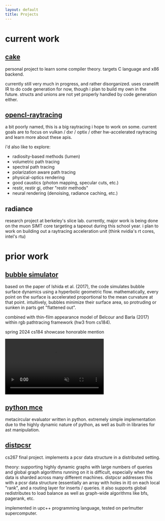 ```yaml
---
layout: default
title: Projects
---
```


# current work

## [cake](https://github.com/buggy213/cake)
personal project to learn some compiler theory. targets C language and x86 backend. 

currently still very much in progress, and rather disorganized. uses cranelift IR to do code generation for now, though i plan to build my own in the future. structs and unions are not yet properly handled by code generation either. 

## [opencl-raytracing](https://github.com/buggy213/opencl-raytracing)
a bit poorly named, this is a big raytracing i hope to work on some. current goals are to focus on vulkan / dxr / optix / other hw-accelerated raytracing and learn more about these apis. 

i'd also like to explore:
- radiosity-based methods (lumen)
- volumetric path tracing
- spectral path tracing
- polarization aware path tracing
- physical-optics rendering
- good caustics (photon mapping, specular cuts, etc.)
- restir, restir gi, other "restir methods"
- neural rendering (denoising, radiance caching, etc.) 

## radiance
research project at berkeley's slice lab. currently, major work is being done on the muon SIMT core targeting a tapeout during this school year. i plan to work on building out a raytracing acceleration unit (think nvidia's rt cores, intel's rtu)

# prior work

## [bubble simulator](/projects/bubble-simulator)
based on the paper of Ishida et al. (2017), the code simulates bubble surface dynamics using a hyperbolic geometric flow. mathematically, every point on the surface is accelerated proportional to the mean curvature at that point. intuitively, bubbles minimize their surface area, so protruding or sunken in parts get "flattened out". 

combined with thin-film appearance model of Belcour and Barla (2017) within rgb pathtracing framework (hw3 from cs184).

spring 2024 cs184 showcase honorable mention

<video muted autoplay width="320" height="180">
    <source src="assets/images/bubble.mp4" type="video/mp4">
</video>

## [python mce](https://github.com/buggy213/ast-experiments)
metacircular evaluator written in python. extremely simple implementation due to the highly dynamic nature of python, as well as built-in libraries for ast manipulation.

## [distpcsr](https://www2.eecs.berkeley.edu/Pubs/TechRpts/2023/EECS-2023-235.pdf)
cs267 final project. implements a pcsr data structure in a distributed setting.

theory: supporting highly dynamic graphs with large numbers of queries and global graph algorithms running on it is difficult, especially when the data is sharded across many different machines. distpcsr addresses this with a pcsr data structure (essentially an array with holes in it) on each local "rank", and a routing layer for inserts / queries. it also supports global redistributes to load balance as well as graph-wide algorithms like bfs, pagerank, etc.

implemented in upc++ programming language, tested on perlmutter supercomputer.
